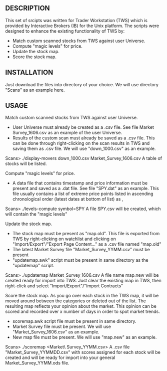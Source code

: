 DESCRIPTION
-----------
This set of srcipts was written for Trader Workstation (TWS) which is provided by Interactive Brokers (IB) for the Unix platform. The scripts were designed to enhance the existing functionality of TWS by:
* Match custom scanned stocks from TWS against user Universe.
* Compute "magic levels" for price.
* Update the stock map.
* Score the stock map.

INSTALLATION
------------
Just download the files into directory of your choice. We will use directory "Scans" as an example here.

USAGE
-----
Match custom scanned stocks from TWS against user Universe.
- User Universe must already be created as a .csv file. See file Market Survey_1606.csv as an example of the user Universe.
- Results of the custom scan must already be saved as a .csv file. This can be done through right-clicking on the scan results in TWS and saving them as .csv file. We will use "down_1000.csv" as an example.

Scans> ./display-movers down_1000.csv Market_Survey_1606.csv
A table of stocks will be listed.


Compute "magic levels" for price.
- A data file that contains timestamp and price information must be present and saved as a .dat file. See file "SPY.dat" as an example. This file usually contains a list of extreme price points listed in ascending chronological order (latest dates at bottom of list) as <timestamp>,<price><RET>

Scans> ./levels-compute symbol=SPY
A file SPY.csv will be created, which will contain the "magic levels"


Update the stock map.
- The stock map must be present as "map.old". This file is exported from TWS by right-clicking on watchlist and clicking on "Import/Export"/"Export Page Content..." as a .csv file named "map.old"
- The latest Market Survey file "Market_Survey_YYMM.csv" must be present
- "updatemap.awk" script must be present in same directory as the "updatemap" script.

Scans> ./updatemap Market_Survey_1606.csv
A file name map.new will be created ready for import into TWS. Just clear the existing map in TWS, then right-click and select "Import/Export"/"Import Contracts"


Score the stock map.
As you go over each stock in the TWS map, it will be moved around between the categories or deleted out of the list. The resulting map reflects your opinion about the market. This opinion can be scored and recorded over x number of days in order to spot market trends.
- scoremap.awk script file must be present in same directory.
- Market Survey file must be present. We will use "Market_Survey_1606.csv" as an example.
- New map file must be present. We will use "map.new" as an example.

Scans> ./scoremap <Market\ Survey_YYMM.csv>
A .csv file "Market_Survey_YYMMDD.csv" with scores assigned for each stock will be created and will be ready for import into your general Market_Survey_YYMM.ods file.
